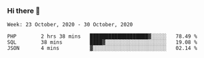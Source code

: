### Hi there 👋

<!--START_SECTION:waka-->
```text
Week: 23 October, 2020 - 30 October, 2020

PHP        2 hrs 38 mins   ███████████████████▓░░░░░   78.49 % 
SQL        38 mins         ████▓░░░░░░░░░░░░░░░░░░░░   19.08 % 
JSON       4 mins          ▓░░░░░░░░░░░░░░░░░░░░░░░░   02.14 % 
```
<!--END_SECTION:waka-->

<!--
**ccaglayan/ccaglayan** is a ✨ _special_ ✨ repository because its `README.md` (this file) appears on your GitHub profile.

Here are some ideas to get you started:

- 🔭 I’m currently working on ...
- 🌱 I’m currently learning ...
- 👯 I’m looking to collaborate on ...
- 🤔 I’m looking for help with ...
- 💬 Ask me about ...
- 📫 How to reach me: ...
- 😄 Pronouns: ...
- ⚡ Fun fact: ...
-->
